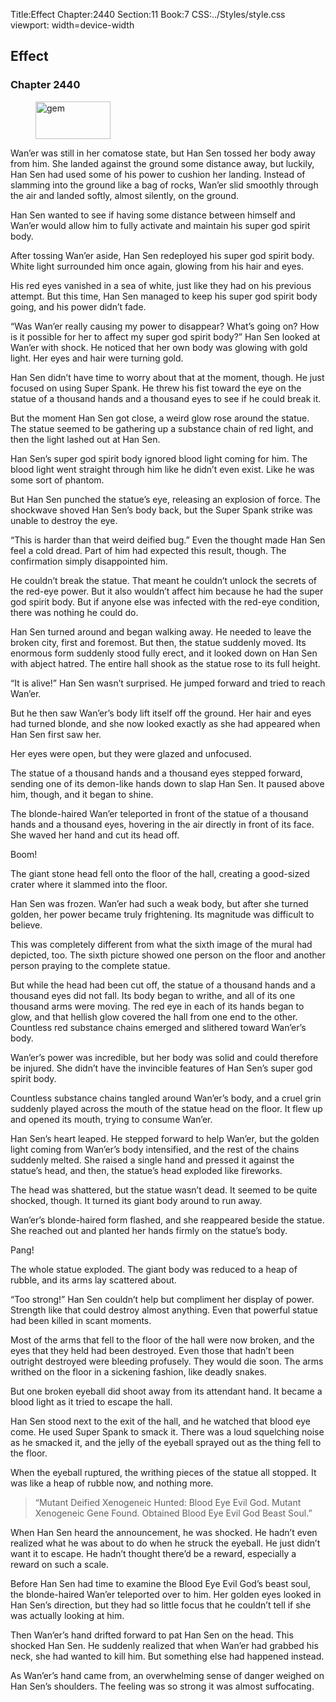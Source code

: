 Title:Effect 
Chapter:2440 
Section:11 
Book:7 
CSS:../Styles/style.css 
viewport: width=device-width
  
## Effect
### Chapter 2440 
<figure>
	<img src="../Images/gem.gif" alt="gem" id="gem" width="120" height="60" />
</figure>
  

  
  Wan’er was still in her comatose state, but Han Sen tossed her body away from him. She landed against the ground some distance away, but luckily, Han Sen had used some of his power to cushion her landing. Instead of slamming into the ground like a bag of rocks, Wan’er slid smoothly through the air and landed softly, almost silently, on the ground.

Han Sen wanted to see if having some distance between himself and Wan’er would allow him to fully activate and maintain his super god spirit body.

After tossing Wan’er aside, Han Sen redeployed his super god spirit body. White light surrounded him once again, glowing from his hair and eyes.

His red eyes vanished in a sea of white, just like they had on his previous attempt. But this time, Han Sen managed to keep his super god spirit body going, and his power didn’t fade.

“Was Wan’er really causing my power to disappear? What’s going on? How is it possible for her to affect my super god spirit body?” Han Sen looked at Wan’er with shock. He noticed that her own body was glowing with gold light. Her eyes and hair were turning gold.

Han Sen didn’t have time to worry about that at the moment, though. He just focused on using Super Spank. He threw his fist toward the eye on the statue of a thousand hands and a thousand eyes to see if he could break it.

But the moment Han Sen got close, a weird glow rose around the statue. The statue seemed to be gathering up a substance chain of red light, and then the light lashed out at Han Sen.

Han Sen’s super god spirit body ignored blood light coming for him. The blood light went straight through him like he didn’t even exist. Like he was some sort of phantom.

But Han Sen punched the statue’s eye, releasing an explosion of force. The shockwave shoved Han Sen’s body back, but the Super Spank strike was unable to destroy the eye.

“This is harder than that weird deified bug.” Even the thought made Han Sen feel a cold dread. Part of him had expected this result, though. The confirmation simply disappointed him.

He couldn’t break the statue. That meant he couldn’t unlock the secrets of the red-eye power. But it also wouldn’t affect him because he had the super god spirit body. But if anyone else was infected with the red-eye condition, there was nothing he could do.

Han Sen turned around and began walking away. He needed to leave the broken city, first and foremost. But then, the statue suddenly moved. Its enormous form suddenly stood fully erect, and it looked down on Han Sen with abject hatred. The entire hall shook as the statue rose to its full height.

“It is alive!” Han Sen wasn’t surprised. He jumped forward and tried to reach Wan’er.

But he then saw Wan’er’s body lift itself off the ground. Her hair and eyes had turned blonde, and she now looked exactly as she had appeared when Han Sen first saw her.

Her eyes were open, but they were glazed and unfocused.

The statue of a thousand hands and a thousand eyes stepped forward, sending one of its demon-like hands down to slap Han Sen. It paused above him, though, and it began to shine.

The blonde-haired Wan’er teleported in front of the statue of a thousand hands and a thousand eyes, hovering in the air directly in front of its face. She waved her hand and cut its head off.

Boom!

The giant stone head fell onto the floor of the hall, creating a good-sized crater where it slammed into the floor.

Han Sen was frozen. Wan’er had such a weak body, but after she turned golden, her power became truly frightening. Its magnitude was difficult to believe.

This was completely different from what the sixth image of the mural had depicted, too. The sixth picture showed one person on the floor and another person praying to the complete statue.

But while the head had been cut off, the statue of a thousand hands and a thousand eyes did not fall. Its body began to writhe, and all of its one thousand arms were moving. The red eye in each of its hands began to glow, and that hellish glow covered the hall from one end to the other. Countless red substance chains emerged and slithered toward Wan’er’s body.

Wan’er’s power was incredible, but her body was solid and could therefore be injured. She didn’t have the invincible features of Han Sen’s super god spirit body.

Countless substance chains tangled around Wan’er’s body, and a cruel grin suddenly played across the mouth of the statue head on the floor. It flew up and opened its mouth, trying to consume Wan’er.

Han Sen’s heart leaped. He stepped forward to help Wan’er, but the golden light coming from Wan’er’s body intensified, and the rest of the chains suddenly melted. She raised a single hand and pressed it against the statue’s head, and then, the statue’s head exploded like fireworks.

The head was shattered, but the statue wasn’t dead. It seemed to be quite shocked, though. It turned its giant body around to run away.

Wan’er’s blonde-haired form flashed, and she reappeared beside the statue. She reached out and planted her hands firmly on the statue’s body.

Pang!

The whole statue exploded. The giant body was reduced to a heap of rubble, and its arms lay scattered about.

“Too strong!” Han Sen couldn’t help but compliment her display of power. Strength like that could destroy almost anything. Even that powerful statue had been killed in scant moments.

Most of the arms that fell to the floor of the hall were now broken, and the eyes that they held had been destroyed. Even those that hadn’t been outright destroyed were bleeding profusely. They would die soon. The arms writhed on the floor in a sickening fashion, like deadly snakes.

But one broken eyeball did shoot away from its attendant hand. It became a blood light as it tried to escape the hall.

Han Sen stood next to the exit of the hall, and he watched that blood eye come. He used Super Spank to smack it. There was a loud squelching noise as he smacked it, and the jelly of the eyeball sprayed out as the thing fell to the floor.

When the eyeball ruptured, the writhing pieces of the statue all stopped. It was like a heap of rubble now, and nothing more.

> “Mutant Deified Xenogeneic Hunted: Blood Eye Evil God. Mutant Xenogeneic Gene Found. Obtained Blood Eye Evil God Beast Soul.”

When Han Sen heard the announcement, he was shocked. He hadn’t even realized what he was about to do when he struck the eyeball. He just didn’t want it to escape. He hadn’t thought there’d be a reward, especially a reward on such a scale.

Before Han Sen had time to examine the Blood Eye Evil God’s beast soul, the blonde-haired Wan’er teleported over to him. Her golden eyes looked in Han Sen’s direction, but they had so little focus that he couldn’t tell if she was actually looking at him.

Then Wan’er’s hand drifted forward to pat Han Sen on the head. This shocked Han Sen. He suddenly realized that when Wan’er had grabbed his neck, she had wanted to kill him. But something else had happened instead.

As Wan’er’s hand came from, an overwhelming sense of danger weighed on Han Sen’s shoulders. The feeling was so strong it was almost suffocating.

